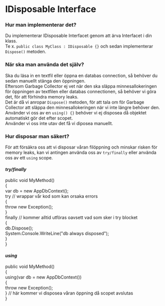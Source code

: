 ﻿# IDisposable Interface

### Hur man implementerar det?
Du implementerar IDisposable Interfacet genom att ärva Interfacet i din klass.  
Te x. ``public class MyClass : IDisposable {}`` och sedan implementerar ``Dispose()`` metoden.  
  
### När ska man använda det själv?
Ska du läsa in en textfil eller öppna en databas connection, så behöver du sedan manuellt stänga den öppningen.  
Eftersom Garbage Collector ej vet när den ska släppa minnesallokeringen för öppningen av textfilen eller databas connectionen,
så behöver vi göra det, för att förhindra memory leaks.  
Det är då vi anropar ``Dispose()`` metoden, för att tala om för Garbage Collector att släppa den minnesallokeringen när vi inte längre behöver den.  
Använder vi oss av en ``using() {}`` behöver vi ej disposea då objektet automatiskt gör det efter scopet.  
Använder vi oss inte utav det få vi diposea manuellt.
  
### Hur disposar man säkert?
För att försäkra oss att vi disposar våran filöppning och minskar risken för memory leaks, 
kan vi antingen använda oss av ``try/finally`` eller använda oss av ett ``using`` scope.  

#### *try/finally*

public void MyMethod()  
{  
    var db = new AppDbContext();  
    try // wrappar vår kod som kan orsaka errors  
    {  
        throw new Exception();  
    }  
    finally // kommer alltid utföras oavsett vad som sker i try blocket  
    {  
        db.Dispose();  
        System.Console.WriteLine("db always disposed");  
    }  
 }  
    
    
#### *using*

public void MyMethod()   
{  
    using(var db = new AppDbContext())  
    {  
        throw new Exception();  
    } // här kommer vi disposea våran öppning då scopet avslutas  
}
